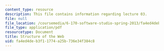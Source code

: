 ```yaml
---
content_type: resource
description: This file contains information regarding lecture 03.
file: null
file_location: /coursemedia/6-170-software-studio-spring-2013/fa4ed4deb3f11774a25b736e34f384c8_MIT6_170S13_03-www-struct.pdf
file_type: application/pdf
resourcetype: Document
title: Structure of the Web
uid: fa4ed4de-b3f1-1774-a25b-736e34f384c8
---
```

